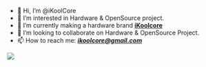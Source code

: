 - 👋 Hi, I’m @iKoolCore
- 👀 I’m interested in Hardware & OpenSource project.
- 🌱 I’m currently making a hardware brand **[iKoolcore](https://ikoolcore.com)**
- 💞️ I’m looking to collaborate on Hardware & OpenSource Project.
- 📫 How to reach me: ***ikoolcore@gmail.com***

<!---
iKoolCore/iKoolCore is a ✨ special ✨ repository because its `README.md` (this file) appears on your GitHub profile.
You can click the Preview link to take a look at your changes.
--->
[![](https://ikoolcore.oss-cn-shenzhen.aliyuncs.com/Banner1.png)](https://item.taobao.com/item.htm?ft=t&id=682025492099")
